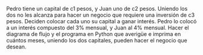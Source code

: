 Pedro tiene un capital de c1 pesos, y Juan uno de c2 pesos. Uniendo los dos no les alcanza para hacer un negocio que requiere una inversión de c3 pesos. Deciden colocar cada uno su capital a ganar interés. Pedro lo colocó a un interés compuesto del 3% mensual, y Juan al 4% mensual. Hacer el diagrama de flujo y el programa en Python que averigüe e imprima en cuántos meses, uniendo los dos capitales, pueden hacer el negocio que desean.